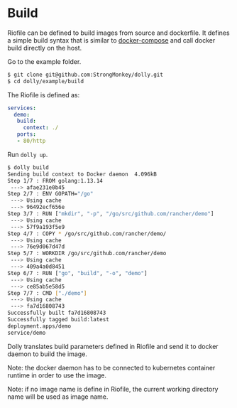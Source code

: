# Build

Riofile can be defined to build images from source and dockerfile. It defines a simple build syntax that is similar to [docker-compose](https://docs.docker.com/compose/compose-file/#build) and call docker build directly on the host. 

Go to the example folder.
```bash
$ git clone git@github.com:StrongMonkey/dolly.git
$ cd dolly/example/build
```

The Riofile is defined as:

```yaml
services:
  demo:
   build:
     context: ./
   ports:
   - 80/http
```

Run `dolly up`.
```bash
$ dolly build
Sending build context to Docker daemon  4.096kB
Step 1/7 : FROM golang:1.13.14
 ---> afae231e0b45
Step 2/7 : ENV GOPATH="/go"
 ---> Using cache
 ---> 96492ecf656e
Step 3/7 : RUN ["mkdir", "-p", "/go/src/github.com/rancher/demo"]
 ---> Using cache
 ---> 57f9a193f5e9
Step 4/7 : COPY * /go/src/github.com/rancher/demo/
 ---> Using cache
 ---> 76e9d067d47d
Step 5/7 : WORKDIR /go/src/github.com/rancher/demo
 ---> Using cache
 ---> 409a4a0d8451
Step 6/7 : RUN ["go", "build", "-o", "demo"]
 ---> Using cache
 ---> ce85ab5e58d5
Step 7/7 : CMD ["./demo"]
 ---> Using cache
 ---> fa7d16808743
Successfully built fa7d16808743
Successfully tagged build:latest
deployment.apps/demo
service/demo
```

Dolly translates build parameters defined in Riofile and send it to docker daemon to build the image. 

Note: the docker daemon has to be connected to kubernetes container runtime in order to use the image.

Note: if no image name is define in Riofile, the current working directory name will be used as image name.